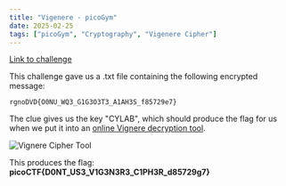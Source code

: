 ```yaml
---
title: "Vigenere - picoGym"
date: 2025-02-25
tags: ["picoGym", "Cryptography", "Vigenere Cipher"]
---
```

[Link to challenge](https://play.picoctf.org/practice/challenge/316?category=2&difficulty=2&page=1)

This challenge gave us a .txt file containing the following encrypted message:
```
rgnoDVD{O0NU_WQ3_G1G3O3T3_A1AH3S_f85729e7}
```
The clue gives us the key "CYLAB", which should produce the flag for us when we put it into an [online Vignere decryption tool](https://www.dcode.fr/vigenere-cipher).

![Vignere Cipher Tool](https://i.imgur.com/Uumbu6b.png)

This produces the flag: **picoCTF{D0NT_US3_V1G3N3R3_C1PH3R_d85729g7}**
